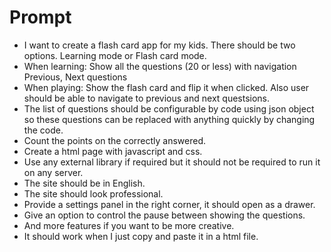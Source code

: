 # Prompt

- I want to create a flash card app for my kids. There should be two options. Learning mode or Flash card mode.
- When learning: Show all the questions (20 or less) with navigation Previous, Next questions
- When playing: Show the flash card and flip it when clicked. Also user should be able to navigate to previous and next questsions.
- The list of questions should be configurable by code using json object so these questions can be replaced with anything quickly by changing the code.
- Count the points on the correctly answered.
- Create a html page with javascript and css.
- Use any external library if required but it should not be required to run it on any server.
- The site should be in English.
- The site should look professional.
- Provide a settings panel in the right corner, it should open as a drawer.
- Give an option to control the pause between showing the questions.
- And more features if you want to be more creative.
- It should work when I just copy and paste it in a html file.